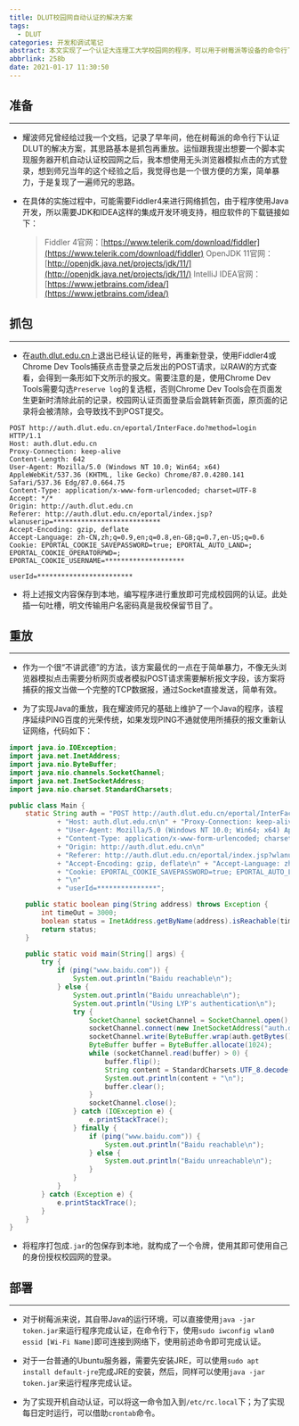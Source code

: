 ```yaml
---
title: DLUT校园网自动认证的解决方案
tags:
  - DLUT
categories: 开发和调试笔记
abstract: 本文实现了一个认证大连理工大学校园网的程序，可以用于树莓派等设备的命令行下联网等，核心思路来自耀波师兄，特别感谢！
abbrlink: 258b
date: 2021-01-17 11:30:50
---
```

## 准备
---
- 耀波师兄曾经给过我一个文档，记录了早年间，他在树莓派的命令行下认证DLUT的解决方案，其思路基本是抓包再重放。运恒跟我提出想要一个脚本实现服务器开机自动认证校园网之后，我本想使用无头浏览器模拟点击的方式登录，想到师兄当年的这个经验之后，我觉得也是一个很方便的方案，简单暴力，于是复现了一遍师兄的思路。

- 在具体的实施过程中，可能需要Fiddler4来进行网络抓包，由于程序使用Java开发，所以需要JDK和IDEA这样的集成开发环境支持，相应软件的下载链接如下：
  > Fiddler 4官网：[https://www.telerik.com/download/fiddler](https://www.telerik.com/download/fiddler)
  > OpenJDK 11官网：[http://openjdk.java.net/projects/jdk/11/](http://openjdk.java.net/projects/jdk/11/)
  > IntelliJ IDEA官网：[https://www.jetbrains.com/idea/](https://www.jetbrains.com/idea/)

## 抓包
---
- 在[auth.dlut.edu.cn](http://auth.dlut.edu.cn)上退出已经认证的账号，再重新登录，使用Fiddler4或Chrome Dev Tools捕获点击登录之后发出的POST请求，以RAW的方式查看，会得到一条形如下文所示的报文。需要注意的是，使用Chrome Dev Tools需要勾选``Preserve log``的复选框，否则Chrome Dev Tools会在页面发生更新时清除此前的记录，校园网认证页面登录后会跳转新页面，原页面的记录将会被清除，会导致找不到POST提交。
```
POST http://auth.dlut.edu.cn/eportal/InterFace.do?method=login HTTP/1.1
Host: auth.dlut.edu.cn
Proxy-Connection: keep-alive
Content-Length: 642
User-Agent: Mozilla/5.0 (Windows NT 10.0; Win64; x64) AppleWebKit/537.36 (KHTML, like Gecko) Chrome/87.0.4280.141 Safari/537.36 Edg/87.0.664.75
Content-Type: application/x-www-form-urlencoded; charset=UTF-8
Accept: */*
Origin: http://auth.dlut.edu.cn
Referer: http://auth.dlut.edu.cn/eportal/index.jsp?wlanuserip=***************************
Accept-Encoding: gzip, deflate
Accept-Language: zh-CN,zh;q=0.9,en;q=0.8,en-GB;q=0.7,en-US;q=0.6
Cookie: EPORTAL_COOKIE_SAVEPASSWORD=true; EPORTAL_AUTO_LAND=; EPORTAL_COOKIE_OPERATORPWD=; EPORTAL_COOKIE_USERNAME=********************

userId=************************
```

- 将上述报文内容保存到本地，编写程序进行重放即可完成校园网的认证。此处插一句吐槽，明文传输用户名密码真是我校保留节目了。

## 重放
---
- 作为一个很“不讲武德”的方法，该方案最优的一点在于简单暴力，不像无头浏览器模拟点击需要分析网页或者模拟POST请求需要解析报文字段，该方案将捕获的报文当做一个完整的TCP数据报，通过Socket直接发送，简单有效。

- 为了实现Java的重放，我在耀波师兄的基础上维护了一个Java的程序，该程序延续PING百度的光荣传统，如果发现PING不通就使用所捕获的报文重新认证网络，代码如下：
```Java
import java.io.IOException;
import java.net.InetAddress;
import java.nio.ByteBuffer;
import java.nio.channels.SocketChannel;
import java.net.InetSocketAddress;
import java.nio.charset.StandardCharsets;

public class Main {
    static String auth = "POST http://auth.dlut.edu.cn/eportal/InterFace.do?method=login HTTP/1.1\n"
            + "Host: auth.dlut.edu.cn\n" + "Proxy-Connection: keep-alive\n" + "Content-Length: 642\n"
            + "User-Agent: Mozilla/5.0 (Windows NT 10.0; Win64; x64) AppleWebKit/537.36 (KHTML, like Gecko) Chrome/87.0.4280.141 Safari/537.36 Edg/87.0.664.75\n"
            + "Content-Type: application/x-www-form-urlencoded; charset=UTF-8\n" + "Accept: */*\n"
            + "Origin: http://auth.dlut.edu.cn\n"
            + "Referer: http://auth.dlut.edu.cn/eportal/index.jsp?wlanuserip=***********\n"
            + "Accept-Encoding: gzip, deflate\n" + "Accept-Language: zh-CN,zh;q=0.9,en;q=0.8,en-GB;q=0.7,en-US;q=0.6\n"
            + "Cookie: EPORTAL_COOKIE_SAVEPASSWORD=true; EPORTAL_AUTO_LAND=; EPORTAL_COOKIE_OPERATORPWD=; EPORTAL_COOKIE_USERNAME=***********\n"
            + "\n"
            + "userId=***************";

    public static boolean ping(String address) throws Exception {
        int timeOut = 3000;
        boolean status = InetAddress.getByName(address).isReachable(timeOut);
        return status;
    }

    public static void main(String[] args) {
        try {
            if (ping("www.baidu.com")) {
                System.out.println("Baidu reachable\n");
            } else {
                System.out.println("Baidu unreachable\n");
                System.out.println("Using LYP's authentication\n");
                try {
                    SocketChannel socketChannel = SocketChannel.open();
                    socketChannel.connect(new InetSocketAddress("auth.dlut.edu.cn", 80));
                    socketChannel.write(ByteBuffer.wrap(auth.getBytes()));
                    ByteBuffer buffer = ByteBuffer.allocate(1024);
                    while (socketChannel.read(buffer) > 0) {
                        buffer.flip();
                        String content = StandardCharsets.UTF_8.decode(buffer).toString();
                        System.out.println(content + "\n");
                        buffer.clear();
                    }
                    socketChannel.close();
                } catch (IOException e) {
                    e.printStackTrace();
                } finally {
                    if (ping("www.baidu.com")) {
                        System.out.println("Baidu reachable\n");
                    } else {
                        System.out.println("Baidu unreachable\n");
                    }
                }
            }
        } catch (Exception e) {
            e.printStackTrace();
        }
    }
}

```

- 将程序打包成``.jar``的包保存到本地，就构成了一个令牌，使用其即可使用自己的身份授权校园网的登录。

## 部署
---
- 对于树莓派来说，其自带Java的运行环境，可以直接使用``java -jar token.jar``来运行程序完成认证，在命令行下，使用``sudo iwconfig wlan0 essid [Wi-Fi Name]``即可连接到网络下，使用前述命令即可完成认证。

- 对于一台普通的Ubuntu服务器，需要先安装JRE，可以使用``sudo apt install default-jre``完成JRE的安装，然后，同样可以使用``java -jar token.jar``来运行程序完成认证。

- 为了实现开机自动认证，可以将这一命令加入到``/etc/rc.local``下；为了实现每日定时运行，可以借助``crontab``命令。